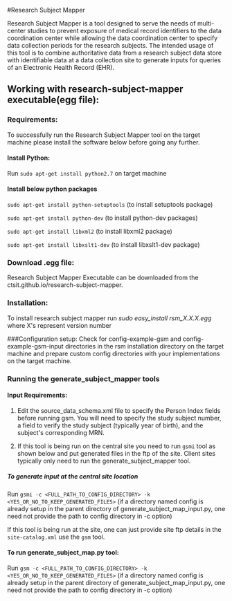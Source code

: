 #Research Subject Mapper

Research Subject Mapper is a tool designed to serve the needs of multi-center studies to prevent exposure of medical record identifiers to the data coordination center while allowing the data coordination center to specify data collection periods for the research subjects.  The intended usage of this tool is to combine authoritative data from a research subject data store with identifiable data at a data collection site to generate inputs for queries of an Electronic Health Record (EHR).

## Working with research-subject-mapper executable(egg file):
### Requirements:
To successfully run the Research Subject Mapper tool on the target machine please install the software below before going any further.
#### Install Python:
Run ```sudo apt-get install python2.7``` on target machine
#### Install below python packages
```sudo apt-get install python-setuptools``` (to install setuptools package)

```sudo apt-get install python-dev``` (to install python-dev packages)

```sudo apt-get install libxml2``` (to install libxml2 package)

```sudo apt-get install libxslt1-dev``` (to install libxslt1-dev package)
### Download .egg file:
Research Subject Mapper Executable can be downloaded from the ctsit.github.io/research-subject-mapper. 

### Installation:
To install research subject mapper run *sudo easy_install rsm_X.X.X.egg* where X's represent version number

###Configuration setup:
Check for config-example-gsm and config-example-gsm-input directories in the rsm installation directory on the target machine and prepare custom config directories with your implementations on the target machine.

### Running the generate_subject_mapper tools
#### Input Requirements:
1) Edit the source_data_schema.xml file to specify the Person Index fields before running gsm. You will need to specify the study subject number, a field to verify the study subject (typically year of birth), and the subject's corresponding MRN.

2) If this tool is being run on the central site you need to run `gsmi` tool as shown below and put generated files in the ftp of the site. Client sites typically only need to run the generate_subject_mapper tool.

##### To generate input at the central site location
Run `gsmi -c <FULL_PATH_TO_CONFIG_DIRECTORY> -k <YES_OR_NO_TO_KEEP_GENERATED_FILES>` (if a directory named config is already setup in the parent directory of generate_subject_map_input.py, one need not provide the path to config directory in -c option)

If this tool is being run at the site, one can just provide site ftp details in the `site-catalog.xml` use the `gsm` tool.


#### To run generate_subject_map.py tool:
Run `gsm -c <FULL_PATH_TO_CONFIG_DIRECTORY> -k <YES_OR_NO_TO_KEEP_GENERATED_FILES>` (if a directory named config is already setup in the parent directory of generate_subject_map_input.py, one need not provide the path to config directory in -c option)

